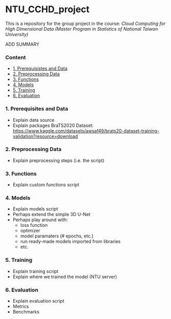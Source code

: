 # NTU_CCHD_project
This is a repository for the group project in the course: *Cloud Computing for High Dimensional Data (Master Program in Statistics of National Taiwan University)*

ADD SUMMARY

### Content
* [1. Prerequisistes and Data](#1-prerequisites-and-data)
* [2. Preprocessing Data](#2-preprocessing-data)
* [3. Functions](#3-functions)
* [4. Models](#4-models)
* [5. Training](#5-training)
* [6. Evaluation](#6-evaluation)

### 1. Prerequisites and Data
- Explain data source
- Explain packages
BraTS2020 Dataset: https://www.kaggle.com/datasets/awsaf49/brats20-dataset-training-validation?resource=download

### 2. Preprocessing Data
- Explain preprocessing steps (i.e. the script)

### 3. Functions
- Explain custom functions script

### 4. Models
- Explain models script
- Perhaps extend the simple 3D U-Net
- Perhaps play around with:
  - loss function
  - optimizer
  - model paramaters (# epochs, etc.)
  - run ready-made models imported from libraries
  - etc. 

### 5. Training
- Explain training script
- Explain where we trained the model (NTU server)

### 6. Evaluation
- Explain evaluation script
- Metrics
- Benchmarks

